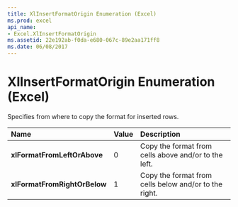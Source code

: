 ```yaml
---
title: XlInsertFormatOrigin Enumeration (Excel)
ms.prod: excel
api_name:
- Excel.XlInsertFormatOrigin
ms.assetid: 22e192ab-f0da-e680-067c-89e2aa171ff8
ms.date: 06/08/2017
---
```



# XlInsertFormatOrigin Enumeration (Excel)

Specifies from where to copy the format for inserted rows.



|Name|Value|Description|
|:-----|:-----|:-----|
| **xlFormatFromLeftOrAbove**|0|Copy the format from cells above and/or to the left.|
| **xlFormatFromRightOrBelow**|1|Copy the format from cells below and/or to the right.|

